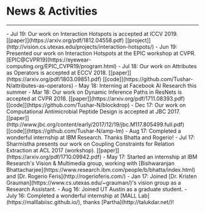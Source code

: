 # News & Activities
---

<div class="container"> <div class="events" markdown="1" >
- Jul 19: Our work on Interaction Hotspots is accepted at ICCV 2019. [[paper]](https://arxiv.org/pdf/1812.04558.pdf) [[project]](http://vision.cs.utexas.edu/projects/interaction-hotspots/)
- Jun 19: Presented our work on Interaction Hotspots at the EPIC workshop at CVPR. [EPIC@CVPR19](https://eyewear-computing.org/EPIC_CVPR19/program.html)
- Jul 18: Our work on Attributes as Operators is accepted at ECCV 2018. [[paper]](https://arxiv.org/pdf/1803.09851.pdf) [[code]](https://github.com/Tushar-N/attributes-as-operators)
- May 18: Interning at Facebook AI Research this summer
- Mar 18: Our work on Dynamic Inference Paths in ResNets is accepted at CVPR 2018. [[paper]](https://arxiv.org/pdf/1711.08393.pdf) [[code]](https://github.com/Tushar-N/blockdrop)
- Dec 17: Our work on Computational Antimicrobial Peptide Design is accepted at JBC 2017. [[paper]](http://www.jbc.org/content/early/2017/12/19/jbc.M117.805499.full.pdf) [[code]](https://github.com/Tushar-N/amp-lm)
- Aug 17: Completed a wonderful internship at IBM Research. Thanks Bhatta and Rogerio!
- Jul 17: Sharmistha presents our work on Coupling Constraints for Relation Extraction at ACL 2017 (workshop). [[paper]](https://arxiv.org/pdf/1710.09942.pdf)
- May 17: Started an internship at IBM Research's Vision & Multimedia group, working with [Bishwaranjan Bhattacharjee](https://www.research.ibm.com/people/b/bhatta/index.html) and [Dr. Rogerio Feris](http://rogerioferis.com/)
- Jan 17: Joined [Dr. Kristen Grauman](https://www.cs.utexas.edu/~grauman/)'s vision group as a Research Assistant.
- Aug 16: Joined UT Austin as a graduate student.
- July 16: Completed a wonderful internship at [MALL Lab](https://malllabiisc.github.io/), thanks [Partha](http://talukdar.net/)!
</div></div>